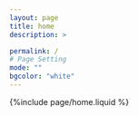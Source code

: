 ```yaml
---
layout: page
title: home
description: >

permalink: /
# Page Setting
mode: ""
bgcolor: "white"
---
```

{%include page/home.liquid %}
